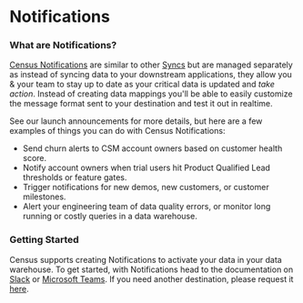 # Notifications

### What are Notifications?

[Census Notifications](https://app.getcensus.com/notifications) are similar to other [Syncs](./) but are managed separately as instead of syncing data to your downstream applications, they allow you & your team to stay up to date as your critical data is updated and _take action_. Instead of creating data mappings you'll be able to easily customize the message format sent to your destination and test it out in realtime.

See our launch announcements for more details, but here are a few examples of things you can do with Census Notifications:

* Send churn alerts to CSM account owners based on customer health score.
* Notify account owners when trial users hit Product Qualified Lead thresholds or feature gates.
* Trigger notifications for new demos, new customers, or customer milestones.
* Alert your engineering team of data quality errors, or monitor long running or costly queries in a data warehouse.

### Getting Started

Census supports creating Notifications to activate your data in your data warehouse. To get started, with Notifications head to the documentation on [Slack](../../destinations/slack.md) or [Microsoft Teams](../../destinations/microsoft-teams.md). If you need another destination, please request it [here](https://www.getcensus.com/request-an-integration).

